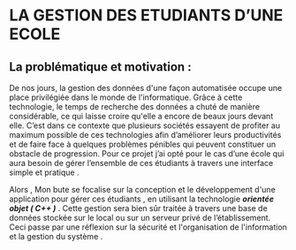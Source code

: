 # LA GESTION DES ETUDIANTS D’UNE ECOLE 
## La problématique et motivation :

De nos jours, la gestion des données d'une façon automatisée occupe une place privilégiée dans le monde de l'informatique. Grâce à cette technologie, le temps de recherche des données a chuté de manière considérable, ce qui laisse croire qu'elle a encore de beaux jours devant elle. C’est dans ce contexte que plusieurs sociétés essayent de profiter au maximum possible de ces technologies afin d’améliorer leurs productivités et de faire face à quelques problèmes pénibles qui peuvent constituer un obstacle de progression. Pour ce projet j’ai opté pour le cas d’une école qui aura besoin de gérer l’ensemble de ces étudiants à travers une interface simple et pratique .

Alors , Mon bute se focalise sur la conception et le développement d'une application pour gérer ces étudiants , en utilisant la technologie ***orientée objet ( C++ )*** . Cette gestion sera bien sûr traitée à travers une base de données stockée sur le local ou sur un serveur privé de l’établissement. Ceci passe par une réflexion sur la sécurité et l'organisation de l'information et la gestion du système .
